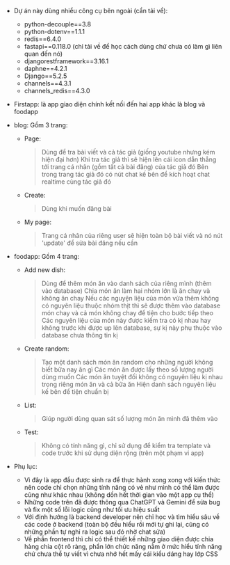 - Dự án này dùng nhiều công cụ bên ngoài (cần tải về):
    + python-decouple==3.8
    + python-dotenv==1.1.1
    + redis==6.4.0
    + fastapi==0.118.0 (chỉ tải về để học cách dùng chứ chưa có làm gì liên quan đến nó)
    + djangorestframework==3.16.1
    + daphne==4.2.1
    + Django==5.2.5
    + channels==4.3.1
    + channels_redis==4.3.0
      
- Firstapp: là app giao diện chính kết nối đến hai app khác là blog và foodapp
  
- blog:
  Gồm 3 trang:
    + Page:
        > Dùng để tra bài viết và cả tác giả (giống youtube nhưng kém hiện đại hơn)
        > Khi tra tác giả thì sẽ hiện lên cái icon dẫn thẳng tới trang cá nhân (gồm tất cả bài đăng) của tác giả đó
        > Bên trong trang tác giả đó có nút chat kế bên để kích hoạt chat realtime cùng tác giả đó
    + Create:
        > Dùng khi muốn đăng bài
    + My page:
        > Trang cá nhân của riêng user sẽ hiện toàn bộ bài viết và nó nút 'update' để sửa bài đăng nếu cần

- foodapp:
  Gồm 4 trang:
    + Add new dish:
        > Dùng để thêm món ăn vào danh sách của riêng mình (thêm vào database)
        > Chia món ăn làm hai nhóm lớn là ăn chay và không ăn chay
        > Nếu các nguyện liệu của món vừa thêm không có nguyên liệu thuộc nhóm thịt thì sẽ được thêm vào database món chay và cả món không chay để tiện cho bước tiếp theo
        > Các nguyên liệu của món này được kiểm tra có kị nhau hay không trước khi được up lên database, sự kị này phụ thuộc vào database chưa thông tin kị
    + Create random:
        > Tạo một danh sách món ăn random cho những người không biết bữa nay ăn gì
        > Các món ăn được lấy theo số lượng người dùng muốn
        > Các món ăn tuyệt đối không có nguyên liệu kị nhau trong riêng món ăn và cả bữa ăn
        > Hiện danh sách nguyên liệu kế bên để tiện chuẩn bị
    + List:
        > Giúp người dùng quan sát số lượng món ăn mình đã thêm vào
    + Test:
        > Không có tính năng gì, chỉ sử dụng để kiểm tra template và code trước khi sử dụng diện rộng (trên một phạm vi app)
  
- Phụ lục:
    + Vì đây là app đầu được sinh ra để thực hành xong xong với kiến thức nên code chỉ chọn những tính năng có vẻ như mình có thể làm được cũng như khác nhau (không dồn hết thời gian vào một app cụ thể)
    + Những code trên đã được thông qua ChatGPT và Gemini để sửa bug và fix một số lỗi logic cũng như tối ưu hiệu suất
    + Với định hướng là backend developer nên chỉ học và tìm hiểu sâu về các code ở backend (toàn bộ đều hiểu rồi mới tự ghi lại, cũng có những phần tự nghỉ ra logic sau đó nhờ chat sửa)
    + Về phần frontend thì chỉ có thể thiết kế những giao diện được chia hàng chia cột rõ ràng, phần lớn chức năng nằm ở mức hiểu tính năng chứ chưa thể tự viết vì chưa nhớ hết mấy cái kiểu dáng hay lớp CSS 
        

